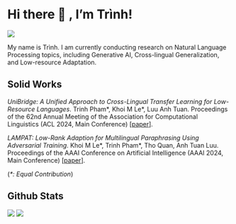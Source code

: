 # Hi there 👋 , I’m Trình!
<img src="https://komarev.com/ghpvc/?username=phkhanhtrinh23&color=blue">

My name is Trình. I am currently conducting research on Natural Language Processing topics, including Generative AI, Cross-lingual Generalization, and Low-resource Adaptation.

## Solid Works

*UniBridge: A Unified Approach to Cross-Lingual Transfer Learning for Low-Resource Languages*. Trinh Pham*, Khoi M Le*, Luu Anh Tuan. Proceedings of the 62nd Annual Meeting of the Association for Computational Linguistics (ACL 2024, Main Conference) [[paper](https://aclanthology.org/2024.acl-long.174)].

*LAMPAT: Low-Rank Adaption for Multilingual Paraphrasing Using Adversarial Training*. Khoi M Le*, Trinh Pham*, Tho Quan, Anh Tuan Luu. Proceedings of the AAAI Conference on Artificial Intelligence (AAAI 2024, Main Conference) [[paper](https://ojs.aaai.org/index.php/AAAI/article/view/29804)].

(_*: Equal Contribution_) 

## Github Stats

<img src="https://github-readme-stats.vercel.app/api?username=phkhanhtrinh23&theme=tokyonight&show_icons=true&count_private=true">
<img src="https://github-readme-stats.vercel.app/api/top-langs/?username=phkhanhtrinh23&theme=tokyonight&layout=compact&langs_count=6">
